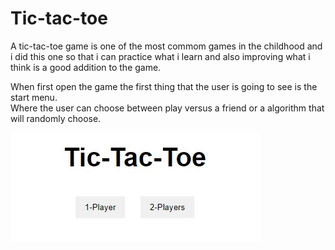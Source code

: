# Tic-tac-toe

<p> 
A tic-tac-toe game is one of the most commom games in the childhood and i did this one so that i can practice what i learn and also improving what i think is a good addition to the game.
</p>

<p>
  When first open the game the first thing that the user is going to see is the start menu.<br>
  Where the user can choose between play versus a friend or a algorithm that will randomly choose.
</p>

![alt text](https://raw.githubusercontent.com/pablorenato1/tic-tac-toe/main/Game%20Img/Start.JPG)
